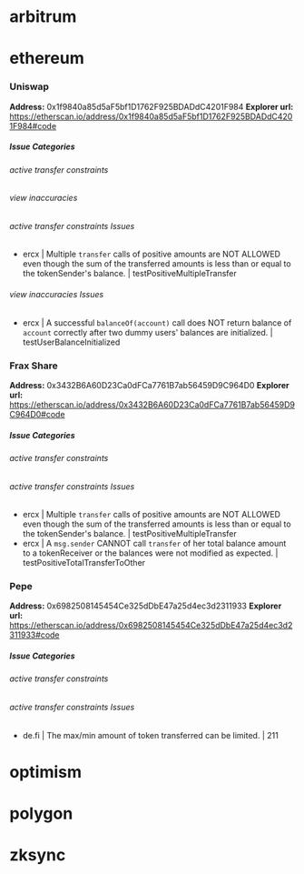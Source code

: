 




# arbitrum






# ethereum



### Uniswap
**Address:** 0x1f9840a85d5aF5bf1D1762F925BDADdC4201F984
**Explorer url:** https://etherscan.io/address/0x1f9840a85d5aF5bf1D1762F925BDADdC4201F984#code

##### Issue Categories
###### active transfer constraints
###### view inaccuracies

###### active transfer constraints Issues
- ercx | Multiple `transfer` calls of positive amounts are NOT ALLOWED even though the sum of the transferred amounts is less than or equal to the tokenSender's balance. | testPositiveMultipleTransfer

###### view inaccuracies Issues
- ercx | A successful `balanceOf(account)` call does NOT return balance of `account` correctly after two dummy users' balances are initialized. | testUserBalanceInitialized



### Frax Share
**Address:** 0x3432B6A60D23Ca0dFCa7761B7ab56459D9C964D0
**Explorer url:** https://etherscan.io/address/0x3432B6A60D23Ca0dFCa7761B7ab56459D9C964D0#code

##### Issue Categories
###### active transfer constraints

###### active transfer constraints Issues
- ercx | Multiple `transfer` calls of positive amounts are NOT ALLOWED even though the sum of the transferred amounts is less than or equal to the tokenSender's balance. | testPositiveMultipleTransfer
- ercx | A `msg.sender` CANNOT call `transfer` of her total balance amount to a tokenReceiver or the balances were not modified as expected. | testPositiveTotalTransferToOther



### Pepe
**Address:** 0x6982508145454Ce325dDbE47a25d4ec3d2311933
**Explorer url:** https://etherscan.io/address/0x6982508145454Ce325dDbE47a25d4ec3d2311933#code

##### Issue Categories
###### active transfer constraints

###### active transfer constraints Issues
- de.fi | The max/min amount of token transferred can be limited. | 211






# optimism






# polygon






# zksync

